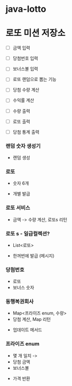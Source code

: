 # java-lotto
# 로또 미션 저장소

- [ ] 금액 입력
- [ ] 당첨번호 입력
- [ ] 보너스볼 입력

- [ ] 로또 랜덤으로 뽑는 기능
- [ ] 당첨 수량 계산
- [ ] 수익률 계산

- [ ] 수량 출력
- [ ] 로또 출력
- [ ] 당첨 통계 출력

### 랜덤 숫자 생성기
+ 랜덤 생성

### 로또
- 숫자 6개
+ 개별 발급

### 로또 서비스
+ 금액 -> 수량 계산, 로또s 리턴

### 로또 s - 일급컬렉션?
- List<로또>
+ 한꺼번에 발급 (메시지)

### 당첨번호
- 로또
- 보너스 숫자

### 동행복권회사
- Map<프라이즈 enum, 수량>
- 당첨 계산, Map 리턴
+ 업데이트 메서드

### 프라이즈 enum
- 몇 개 일치 ->
- 당첨 금액
- 보너스볼
+ 가격 반환

